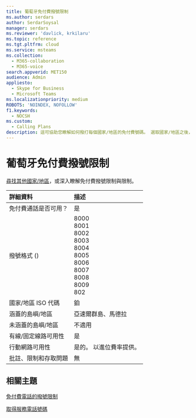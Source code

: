 ```yaml
---
title: 葡萄牙免付費撥號限制
ms.author: serdars
author: SerdarSoysal
manager: serdars
ms.reviewer: 'davlick, krkilaru'
ms.topic: reference
ms.tgt.pltfrm: cloud
ms.service: msteams
ms.collection:
  - M365-collaboration
  - M365-voice
search.appverid: MET150
audience: Admin
appliesto:
  - Skype for Business
  - Microsoft Teams
ms.localizationpriority: medium
ROBOTS: 'NOINDEX, NOFOLLOW'
f1.keywords:
  - NOCSH
ms.custom:
  - Calling Plans
description: 這可協助您瞭解如何撥打每個國家/地區的免付費號碼。 選取國家/地區之後，它會將您帶至特定國家/地區頁面，其中包含免付費服務可用之免付費服務的特定詳細資料、限制和限制。 撥號格式或格式會顯示每個國家/地區撥打免付費號碼所需的存取碼。
---
```


# <a name="toll-free-dialing-restrictions-in-portugal"></a>葡萄牙免付費撥號限制

[尋找其他國家/地區](../toll-free-dialing-limitations-and-restrictions.md)，或深入瞭解免付費撥號限制與限制。


|**詳細資料**|**描述**|
|:-----|:-----|
|免付費通話是否可用？  <br/> |是  <br/> |
|撥號格式 ()   <br/> |8000<br/> 8001<br/> 8002<br/> 8003<br/> 8004<br/> 8005<br/> 8006<br/> 8007<br/> 8008<br/> 8009<br/>  802<br/> |
|國家/地區 ISO 代碼  <br/> |鉑  <br/> |
|涵蓋的島嶼/地區  <br/> | 亞速爾群島、馬德拉 <br/> |
|未涵蓋的島嶼/地區  <br/> |不適用  <br/> |
|有線/固定線路可用性  <br/> |是  <br/> |
|行動網路可用性  <br/> |是的。 以進位費率提供。  <br/> |
|批註、限制和存取問題  <br/> |無  <br/> |
   
## <a name="related-topics"></a>相關主題

[免付費電話的撥號限制](../toll-free-dialing-limitations-and-restrictions.md)

[取得服務電話號碼](../getting-service-phone-numbers.md)

  
